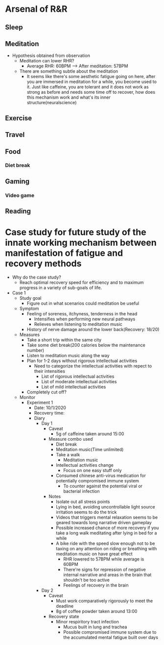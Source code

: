 # Arsenal of R&R
## Sleep
## Meditation
- Hypothesis obtained from observation
  - Meditation can lower RHR?
    - Average RHR: 60BPM --> After meditation: 57BPM
  - There are something subtle about the meditation
    - It seems like there's some aesthetic fatigue going on here, after you are immersed in meditation for a while, you become used to it. Just like caffeine, you are tolerant and it does not work as strong as before and needs some time off to recover, how does this mechanism work and what's its inner structure(neuralscience)
## Exercise
## Travel
## Food
### Diet break
## Gaming
### Video game
## Reading

# Case study for future study of the innate working mechanism between manifestation of fatigue and recovery methods
- Why do the case study?
  - Reach optimal recovery speed for efficiency and to maximum progress in a variety of sub-goals of life.
- Case 1
  - Study goal
    - Figure out in what scenarios could meditation be useful
  - Symptom
    - Feeling of soreness, itchyness, tenderness in the head
      - Intensifies when performing new neural pathways
      - Relieves when listening to meditation music
    - History of nerve damage around the lower back(Recovery: 18/20) 
  - Measures
    - Take a short trip within the same city
    - Take some diet break(200 calories below the maintenance number)
    - Listen to meditation music along the way
    - Plan for 1-2 days without rigorous intellectual activities
      - Need to categorize the intellectual activities with repect to their intensities
        - List of rigorous intellectual activities
        - List of moderate intellectual activities
        - List of mild intellectual activities
    - Completely cut off?
  - Monitor
    - Experiment 1
      - Date: 10/1/2020
      - Recovery time: 
      - Diary
        - Day 1
          - Caveat
            - 5g of caffeine taken around 15:00
          - Measure combo used
            - Diet break
            - Meditation music(Time unlimited)
            - Take a walk
              - Meditation music
            - Intellectual activities change
              - Focus on one easy stuff only
            - Consumed chinese anti-virus medication for potentially compromised immune system
              - To counter against the potential viral or bacterial infection
          - Notes
            - Isolate out all stress points
            - Lying in bed, avoiding uncontrollable light source irritation seems to do the trick
            - Videos that triggers mental relaxation seems to be geared towards long narrative driven gameplay
            - Possible increased chance of more recovery if you take a long walk meditating after lying in bed for a while
            - A bike ride with the speed slow enough not to be taxing on any attention on riding or breathing with meditation music on have great effect
              - RHR lowered to 57BPM while average is 60BPM
              - There're signs for repression of negative internal narrative and areas in the brain that shouldn't be too active
              - Feelings of recovery in the brain
        - Day 2
          - Caveat
            - Must work comparatively rigorously to meet the deadline
            - 8g of coffee powder taken around 13:00
          - Recovery state
            - Minor respiritory tract infection
              - Mucus built in lung and trachea
              - Possible compromised immune system due to the accumulated mental fatigue built over days